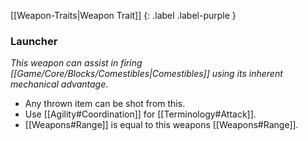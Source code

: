 
[[Weapon-Traits|Weapon Trait]]
{: .label .label-purple }

### Launcher
*This weapon can assist in firing [[Game/Core/Blocks/Comestibles|Comestibles]] using its inherent mechanical advantage*.
* Any thrown item can be shot from this.
* Use [[Agility#Coordination]] for [[Terminology#Attack]].
 * [[Weapons#Range]] is equal to this weapons [[Weapons#Range]].